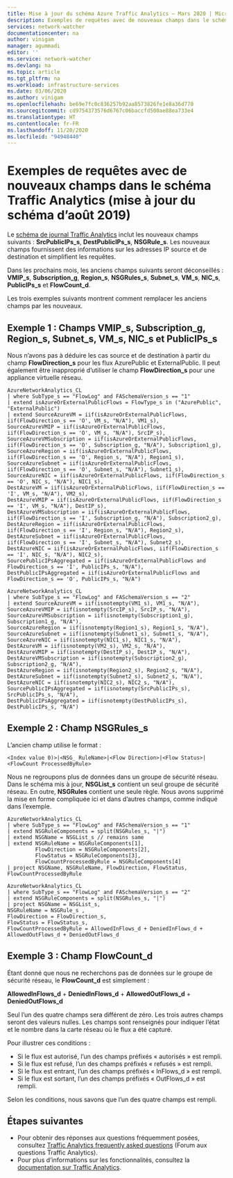 ```yaml
---
title: Mise à jour du schéma Azure Traffic Analytics – Mars 2020 | Microsoft Docs
description: Exemples de requêtes avec de nouveaux champs dans le schéma Traffic Analytics.
services: network-watcher
documentationcenter: na
author: vinigam
manager: agummadi
editor: ''
ms.service: network-watcher
ms.devlang: na
ms.topic: article
ms.tgt_pltfrm: na
ms.workload: infrastructure-services
ms.date: 03/06/2020
ms.author: vinigam
ms.openlocfilehash: be69e7fc0c836257b92aa8573826fe1e8a36d770
ms.sourcegitcommit: cd9754373576d6767c06baccfd500ae88ea733e4
ms.translationtype: HT
ms.contentlocale: fr-FR
ms.lasthandoff: 11/20/2020
ms.locfileid: "94948440"
---
```

# <a name="sample-queries-with-new-fields-in-the-traffic-analytics-schema-august-2019-schema-update"></a>Exemples de requêtes avec de nouveaux champs dans le schéma Traffic Analytics (mise à jour du schéma d’août 2019)

Le [schéma de journal Traffic Analytics](./traffic-analytics-schema.md) inclut les nouveaux champs suivants : **SrcPublicIPs_s**, **DestPublicIPs_s**, **NSGRule_s**. Les nouveaux champs fournissent des informations sur les adresses IP source et de destination et simplifient les requêtes.

Dans les prochains mois, les anciens champs suivants seront déconseillés : **VMIP_s**, **Subscription_g**, **Region_s**, **NSGRules_s**, **Subnet_s**, **VM_s**, **NIC_s**, **PublicIPs_s** et **FlowCount_d**.

Les trois exemples suivants montrent comment remplacer les anciens champs par les nouveaux.

## <a name="example-1-vmip_s-subscription_g-region_s-subnet_s-vm_s-nic_s-and-publicips_s-fields"></a>Exemple 1 : Champs VMIP_s, Subscription_g, Region_s, Subnet_s, VM_s, NIC_s et PublicIPs_s

Nous n’avons pas à déduire les cas source et de destination à partir du champ **FlowDirection_s** pour les flux AzurePublic et ExternalPublic. Il peut également être inapproprié d’utiliser le champ **FlowDirection_s** pour une appliance virtuelle réseau.

```Old Kusto query
AzureNetworkAnalytics_CL
| where SubType_s == "FlowLog" and FASchemaVersion_s == "1"
| extend isAzureOrExternalPublicFlows = FlowType_s in ("AzurePublic", "ExternalPublic")
| extend SourceAzureVM = iif(isAzureOrExternalPublicFlows, iif(FlowDirection_s == 'O', VM_s, "N/A"), VM1_s),
SourceAzureVMIP = iif(isAzureOrExternalPublicFlows, iif(FlowDirection_s == 'O', VM_s, "N/A"), SrcIP_s),
SourceAzureVMSubscription = iif(isAzureOrExternalPublicFlows, iif(FlowDirection_s == 'O', Subscription_g, "N/A"), Subscription1_g),
SourceAzureRegion = iif(isAzureOrExternalPublicFlows, iif(FlowDirection_s == 'O', Region_s, "N/A"), Region1_s),
SourceAzureSubnet = iif(isAzureOrExternalPublicFlows, iif(FlowDirection_s == 'O', Subnet_s, "N/A"), Subnet1_s),
SourceAzureNIC = iif(isAzureOrExternalPublicFlows, iif(FlowDirection_s == 'O', NIC_s, "N/A"), NIC1_s),
DestAzureVM = iif(isAzureOrExternalPublicFlows, iif(FlowDirection_s == 'I', VM_s, "N/A"), VM2_s),
DestAzureVMIP = iif(isAzureOrExternalPublicFlows, iif(FlowDirection_s == 'I', VM_s, "N/A"), DestIP_s),
DestAzureVMSubscription = iif(isAzureOrExternalPublicFlows, iif(FlowDirection_s == 'I', Subscription_g, "N/A"), Subscription2_g),
DestAzureRegion = iif(isAzureOrExternalPublicFlows, iif(FlowDirection_s == 'I', Region_s, "N/A"), Region2_s),
DestAzureSubnet = iif(isAzureOrExternalPublicFlows, iif(FlowDirection_s == 'I', Subnet_s, "N/A"), Subnet2_s),
DestAzureNIC = iif(isAzureOrExternalPublicFlows, iif(FlowDirection_s == 'I', NIC_s, "N/A"), NIC2_s),
SourcePublicIPsAggregated = iif(isAzureOrExternalPublicFlows and FlowDirection_s == 'I', PublicIPs_s, "N/A"),
DestPublicIPsAggregated = iif(isAzureOrExternalPublicFlows and FlowDirection_s == 'O', PublicIPs_s, "N/A")
```


```New Kusto query
AzureNetworkAnalytics_CL
| where SubType_s == "FlowLog" and FASchemaVersion_s == "2"
| extend SourceAzureVM = iif(isnotempty(VM1_s), VM1_s, "N/A"),
SourceAzureVMIP = iif(isnotempty(SrcIP_s), SrcIP_s, "N/A"),
SourceAzureVMSubscription = iif(isnotempty(Subscription1_g), Subscription1_g, "N/A"),
SourceAzureRegion = iif(isnotempty(Region1_s), Region1_s, "N/A"),
SourceAzureSubnet = iif(isnotempty(Subnet1_s), Subnet1_s, "N/A"),
SourceAzureNIC = iif(isnotempty(NIC1_s), NIC1_s, "N/A"),
DestAzureVM = iif(isnotempty(VM2_s), VM2_s, "N/A"),
DestAzureVMIP = iif(isnotempty(DestIP_s), DestIP_s, "N/A"),
DestAzureVMSubscription = iif(isnotempty(Subscription2_g), Subscription2_g, "N/A"),
DestAzureRegion = iif(isnotempty(Region2_s), Region2_s, "N/A"),
DestAzureSubnet = iif(isnotempty(Subnet2_s), Subnet2_s, "N/A"),
DestAzureNIC = iif(isnotempty(NIC2_s), NIC2_s, "N/A"),
SourcePublicIPsAggregated = iif(isnotempty(SrcPublicIPs_s), SrcPublicIPs_s, "N/A"),
DestPublicIPsAggregated = iif(isnotempty(DestPublicIPs_s), DestPublicIPs_s, "N/A")
```

## <a name="example-2-nsgrules_s-field"></a>Exemple 2 : Champ NSGRules_s

L’ancien champ utilise le format :

`<Index value 0)>|<NSG_ RuleName>|<Flow Direction>|<Flow Status>|<FlowCount ProcessedByRule>`

Nous ne regroupons plus de données dans un groupe de sécurité réseau. Dans le schéma mis à jour, **NSGList_s** contient un seul groupe de sécurité réseau. En outre, **NSGRules** contient une seule règle. Nous avons supprimé la mise en forme compliquée ici et dans d’autres champs, comme indiqué dans l’exemple.

```Old Kusto query
AzureNetworkAnalytics_CL
| where SubType_s == "FlowLog" and FASchemaVersion_s == "1"
| extend NSGRuleComponents = split(NSGRules_s, "|")
| extend NSGName = NSGList_s // remains same
| extend NSGRuleName = NSGRuleComponents[1],
         FlowDirection = NSGRuleComponents[2],
         FlowStatus = NSGRuleComponents[3],
         FlowCountProcessedByRule = NSGRuleComponents[4]
| project NSGName, NSGRuleName, FlowDirection, FlowStatus, FlowCountProcessedByRule
```

```New Kusto query
AzureNetworkAnalytics_CL
| where SubType_s == "FlowLog" and FASchemaVersion_s == "2"
| extend NSGRuleComponents = split(NSGRules_s, "|")
| project NSGName = NSGList_s,
NSGRuleName = NSGRule_s ,
FlowDirection = FlowDirection_s,
FlowStatus = FlowStatus_s,
FlowCountProcessedByRule = AllowedInFlows_d + DeniedInFlows_d + AllowedOutFlows_d + DeniedOutFlows_d
```

## <a name="example-3-flowcount_d-field"></a>Exemple 3 : Champ FlowCount_d

Étant donné que nous ne recherchons pas de données sur le groupe de sécurité réseau, le **FlowCount_d** est simplement :

**AllowedInFlows_d** + **DeniedInFlows_d** + **AllowedOutFlows_d** + **DeniedOutFlows_d**

Seul l’un des quatre champs sera différent de zéro. Les trois autres champs seront des valeurs nulles. Les champs sont renseignés pour indiquer l’état et le nombre dans la carte réseau où le flux a été capturé.

Pour illustrer ces conditions :

- Si le flux est autorisé, l’un des champs préfixés « autorisés » est rempli.
- Si le flux est refusé, l’un des champs préfixés « refusés » est rempli.
- Si le flux est entrant, l’un des champs préfixés « InFlows_d » est rempli.
- Si le flux est sortant, l’un des champs préfixés « OutFlows_d » est rempli.

Selon les conditions, nous savons que l’un des quatre champs est rempli.

## <a name="next-steps"></a>Étapes suivantes

- Pour obtenir des réponses aux questions fréquemment posées, consultez [Traffic Analytics frequently asked questions](traffic-analytics-faq.md) (Forum aux questions Traffic Analytics).
- Pour plus d’informations sur les fonctionnalités, consultez la [documentation sur Traffic Analytics](traffic-analytics.md).